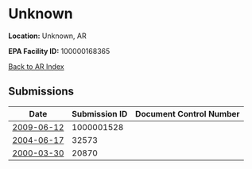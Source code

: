 # Unknown

**Location:** Unknown, AR

**EPA Facility ID:** 100000168365

[Back to AR Index](../../index.md)

## Submissions

| Date | Submission ID | Document Control Number |
|------|--------------|-------------------------|
| [2009-06-12](submissions/1000001528.md) | 1000001528 |  |
| [2004-06-17](submissions/32573.md) | 32573 |  |
| [2000-03-30](submissions/20870.md) | 20870 |  |
